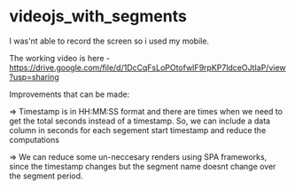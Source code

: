 # videojs_with_segments

I was'nt able to record the screen so i used my mobile.

The working video is here - https://drive.google.com/file/d/1DcCqFsLoPOtofwIF9rpKP7ldceOJtIaP/view?usp=sharing

Improvements that can be made:

=> Timestamp is in HH:MM:SS format and there are times when we need to get the total seconds instead of a timestamp. So, we can include a data column in seconds for each segement start timestamp and reduce the computations

=> We can reduce some un-neccesary renders using SPA frameworks, since the timestamp changes but the segment name doesnt change over the segment period.
